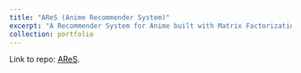 ```yaml
---
title: "AReS (Anime Recommender System)"
excerpt: "A Recommender System for Anime built with Matrix Factorization<br/><img src='/images/ares_cap.PNG>"
collection: portfolio
---
```


Link to repo: [AReS](https://github.com/emileDesmaili/reco_system). 
